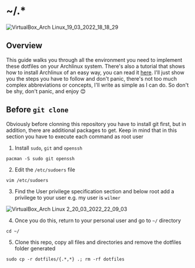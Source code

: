 # ~/.*

![VirtualBox_Arch Linux_19_03_2022_18_18_29](https://user-images.githubusercontent.com/69778355/159200422-d6ecc4b4-59b7-45e5-8528-034e572eea76.png)

## Overview

This guide walks you through all the environment you need to implement these dotfiles on your Archlinux system. There's also a tutorial that shows how to install Archlinux of an easy way, you can read it [here](https://github.com/quispewilmer/dotfiles/wiki/How-to-install-Archlinux). I'll just show you the steps you have to follow and don't panic, there's not too much complex abbreviations or concepts, I'll write as simple as I can do. So don't be shy, don't panic, and enjoy :blush:

## Before `git clone`

Obviously before clonning this repository you have to install git first, but in addition, there are additional packages to get. Keep in mind that in this section you have to execute each command as root user

1. Install `sudo`, `git` and `openssh`

``` ssh
pacman -S sudo git openssh
```

2. Edit the `/etc/sudoers` file

``` ssh
vim /etc/sudoers
```

3. Find the User privilege specification section and below root add a privilege to your user e.g. my user is `wilmer`

![VirtualBox_Arch Linux 2_20_03_2022_22_09_03](https://user-images.githubusercontent.com/69778355/159200369-ed2cca42-81d5-4aa0-8616-612a13fa6628.png)

4. Once you do this, return to your personal user and go to `~/` directory

``` ssh
cd ~/
```

5. Clone this repo, copy all files and directories and remove the dotfiles folder generated 

``` ssh
sudo cp -r dotfiles/{.*,*} .; rm -rf dotfiles
```
